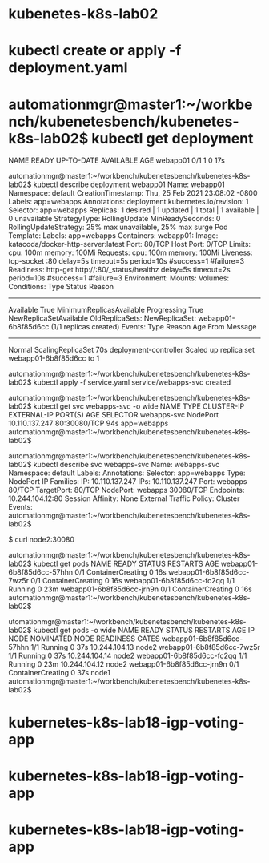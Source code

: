 # kubenetes-k8s-lab02
# kubectl create or apply -f deployment.yaml
# automationmgr@master1:~/workbench/kubenetesbench/kubenetes-k8s-lab02$ kubectl get deployment
NAME       READY   UP-TO-DATE   AVAILABLE   AGE
webapp01   0/1     1            0           17s


automationmgr@master1:~/workbench/kubenetesbench/kubenetes-k8s-lab02$ kubectl describe deployment webapp01
Name:                   webapp01
Namespace:              default
CreationTimestamp:      Thu, 25 Feb 2021 23:08:02 -0800
Labels:                 app=webapps
Annotations:            deployment.kubernetes.io/revision: 1
Selector:               app=webapps
Replicas:               1 desired | 1 updated | 1 total | 1 available | 0 unavailable
StrategyType:           RollingUpdate
MinReadySeconds:        0
RollingUpdateStrategy:  25% max unavailable, 25% max surge
Pod Template:
  Labels:  app=webapps
  Containers:
   webapp01:
    Image:      katacoda/docker-http-server:latest
    Port:       80/TCP
    Host Port:  0/TCP
    Limits:
      cpu:     100m
      memory:  100Mi
    Requests:
      cpu:        100m
      memory:     100Mi
    Liveness:     tcp-socket :80 delay=5s timeout=5s period=10s #success=1 #failure=3
    Readiness:    http-get http://:80/_status/healthz delay=5s timeout=2s period=10s #success=1 #failure=3
    Environment:  <none>
    Mounts:       <none>
  Volumes:        <none>
Conditions:
  Type           Status  Reason
  ----           ------  ------
  Available      True    MinimumReplicasAvailable
  Progressing    True    NewReplicaSetAvailable
OldReplicaSets:  <none>
NewReplicaSet:   webapp01-6b8f85d6cc (1/1 replicas created)
Events:
  Type    Reason             Age   From                   Message
  ----    ------             ----  ----                   -------
  Normal  ScalingReplicaSet  70s   deployment-controller  Scaled up replica set webapp01-6b8f85d6cc to 1


automationmgr@master1:~/workbench/kubenetesbench/kubenetes-k8s-lab02$ kubectl apply -f service.yaml 
service/webapps-svc created

automationmgr@master1:~/workbench/kubenetesbench/kubenetes-k8s-lab02$ kubectl get svc webapps-svc -o wide
NAME          TYPE       CLUSTER-IP       EXTERNAL-IP   PORT(S)        AGE   SELECTOR
webapps-svc   NodePort   10.110.137.247   <none>        80:30080/TCP   94s   app=webapps
automationmgr@master1:~/workbench/kubenetesbench/kubenetes-k8s-lab02$ 


automationmgr@master1:~/workbench/kubenetesbench/kubenetes-k8s-lab02$ kubectl describe svc webapps-svc
Name:                     webapps-svc
Namespace:                default
Labels:                   <none>
Annotations:              <none>
Selector:                 app=webapps
Type:                     NodePort
IP Families:              <none>
IP:                       10.110.137.247
IPs:                      10.110.137.247
Port:                     webapps  80/TCP
TargetPort:               80/TCP
NodePort:                 webapps  30080/TCP
Endpoints:                10.244.104.12:80
Session Affinity:         None
External Traffic Policy:  Cluster
Events:                   <none>
automationmgr@master1:~/workbench/kubenetesbench/kubenetes-k8s-lab02$ 

$ curl node2:30080


automationmgr@master1:~/workbench/kubenetesbench/kubenetes-k8s-lab02$ kubectl get pods
NAME                        READY   STATUS              RESTARTS   AGE
webapp01-6b8f85d6cc-57hhn   0/1     ContainerCreating   0          16s
webapp01-6b8f85d6cc-7wz5r   0/1     ContainerCreating   0          16s
webapp01-6b8f85d6cc-fc2qq   1/1     Running             0          23m
webapp01-6b8f85d6cc-jrn9n   0/1     ContainerCreating   0          16s
automationmgr@master1:~/workbench/kubenetesbench/kubenetes-k8s-lab02$ 


utomationmgr@master1:~/workbench/kubenetesbench/kubenetes-k8s-lab02$ kubectl get pods -o wide
NAME                        READY   STATUS              RESTARTS   AGE   IP              NODE    NOMINATED NODE   READINESS GATES
webapp01-6b8f85d6cc-57hhn   1/1     Running             0          37s   10.244.104.13   node2   <none>           <none>
webapp01-6b8f85d6cc-7wz5r   1/1     Running             0          37s   10.244.104.14   node2   <none>           <none>
webapp01-6b8f85d6cc-fc2qq   1/1     Running             0          23m   10.244.104.12   node2   <none>           <none>
webapp01-6b8f85d6cc-jrn9n   0/1     ContainerCreating   0          37s   <none>          node1   <none>           <none>
automationmgr@master1:~/workbench/kubenetesbench/kubenetes-k8s-lab02$ 
# kubernetes-k8s-lab18-igp-voting-app
# kubernetes-k8s-lab18-igp-voting-app
# kubernetes-k8s-lab18-igp-voting-app
